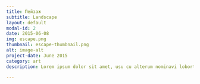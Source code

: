 ```yaml
---
title: Пейзаж
subtitle: Landscape
layout: default
modal-id: 2
date: 2015-06-08
img: escape.png
thumbnail: escape-thumbnail.png
alt: image-alt
project-date: June 2015
category: art
description: Lorem ipsum dolor sit amet, usu cu alterum nominavi lobortis. At duo novum diceret. Tantas apeirian vix et, usu sanctus postulant inciderint ut, populo diceret necessitatibus in vim. Cu eum dicam feugiat noluisse.

---
```

